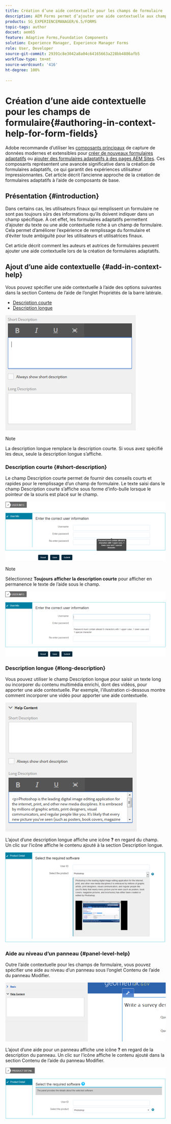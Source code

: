 ```yaml
---
title: Création d’une aide contextuelle pour les champs de formulaire
description: AEM Forms permet d’ajouter une aide contextuelle aux champs et aux panneaux des formulaires adaptatifs sous forme de texte ou de contenu multimédia enrichi tel que des vidéos.
products: SG_EXPERIENCEMANAGER/6.5/FORMS
topic-tags: author
docset: aem65
feature: Adaptive Forms,Foundation Components
solution: Experience Manager, Experience Manager Forms
role: User, Developer
source-git-commit: 29391c8e3042a8a04c64165663a228bb4886afb5
workflow-type: tm+mt
source-wordcount: '416'
ht-degree: 100%

---
```


# Création d’une aide contextuelle pour les champs de formulaire{#authoring-in-context-help-for-form-fields}

<span class="preview"> Adobe recommande d’utiliser les [composants principaux](https://experienceleague.adobe.com/docs/experience-manager-core-components/using/adaptive-forms/introduction.html?lang=fr) de capture de données modernes et extensibles pour [créer de nouveaux formulaires adaptatifs](/help/forms/using/create-an-adaptive-form-core-components.md) ou [ajouter des formulaires adaptatifs à des pages AEM Sites](/help/forms/using/create-or-add-an-adaptive-form-to-aem-sites-page.md). Ces composants représentent une avancée significative dans la création de formulaires adaptatifs, ce qui garantit des expériences utilisateur impressionnantes. Cet article décrit l’ancienne approche de la création de formulaires adaptatifs à l’aide de composants de base. </span>

## Présentation {#introduction}

Dans certains cas, les utilisateurs finaux qui remplissent un formulaire ne sont pas toujours sûrs des informations qu’ils doivent indiquer dans un champ spécifique. À cet effet, les formulaires adaptatifs permettent d’ajouter du texte ou une aide contextuelle riche à un champ de formulaire. Cela permet d’améliorer l’expérience de remplissage du formulaire et d’éviter toute ambiguïté pour les utilisateurs et utilisatrices finaux.

Cet article décrit comment les auteurs et autrices de formulaires peuvent ajouter une aide contextuelle lors de la création de formulaires adaptatifs.

## Ajout d’une aide contextuelle {#add-in-context-help}

Vous pouvez spécifier une aide contextuelle à l’aide des options suivantes dans la section Contenu de l’aide de l’onglet Propriétés de la barre latérale.

* [Description courte](../../forms/using/authoring-in-field-help.md#p-short-description-p)
* [Description longue](../../forms/using/authoring-in-field-help.md#p-long-description-p)

![Aide contextuelle pour les champs de formulaire](assets/descriptions.png)

>[!NOTE]
>
>La description longue remplace la description courte. Si vous avez spécifié les deux, seule la description longue s’affiche.

### Description courte {#short-description}

Le champ Description courte permet de fournir des conseils courts et rapides pour le remplissage d’un champ de formulaire. Le texte saisi dans le champ Description courte s’affiche sous forme d’info-bulle lorsque le pointeur de la souris est placé sur le champ.

![Description courte pour l’ajout d’une aide contextuelle pour des champs de formulaire](assets/tooltip.png)

>[!NOTE]
>
>Sélectionnez **Toujours afficher la description courte** pour afficher en permanence le texte de l’aide sous le champ.

![Aide contextuelle courte affichée en permanence sous le champ](assets/short1.png)

### Description longue {#long-description}

Vous pouvez utiliser le champ Description longue pour saisir un texte long ou incorporer du contenu multimédia enrichi, dont des vidéos, pour apporter une aide contextuelle. Par exemple, l’illustration ci-dessous montre comment incorporer une vidéo pour apporter une aide contextuelle.

![Ajout de contenu multimédia enrichi comme aide contextuelle pour les champs de formulaire](assets/long-descriptions.png)

L’ajout d’une description longue affiche une icône **?** en regard du champ. Un clic sur l’icône affiche le contenu ajouté à la section Description longue.

![Exemple d’aide contextuelle sous forme de contenu multimédia enrichi](assets/photoshop.png)

### Aide au niveau d’un panneau {#panel-level-help}

Outre l’aide contextuelle pour les champs de formulaire, vous pouvez spécifier une aide au niveau d’un panneau sous l’onglet Contenu de l’aide du panneau Modifier.

![Ajout d’une aide contextuelle pour un panneau de formulaire](assets/panel-level-help.png)

L’ajout d’une aide pour un panneau affiche une icône **?** en regard de la description du panneau. Un clic sur l’icône affiche le contenu ajouté dans la section Contenu de l’aide du panneau Modifier.

![Exemple d’aide contextuelle au niveau d’un panneau](assets/photoshop-1.png)
